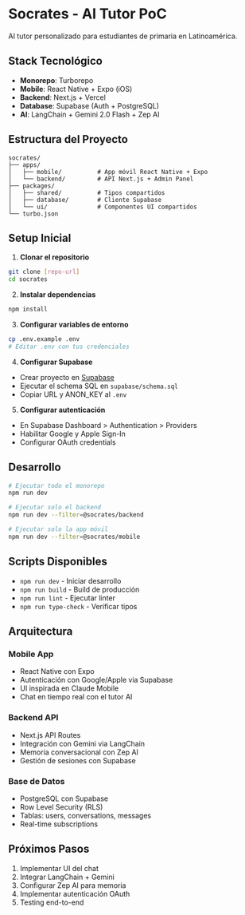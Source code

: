 # Socrates - AI Tutor PoC

AI tutor personalizado para estudiantes de primaria en Latinoamérica.

## Stack Tecnológico

- **Monorepo**: Turborepo
- **Mobile**: React Native + Expo (iOS)
- **Backend**: Next.js + Vercel
- **Database**: Supabase (Auth + PostgreSQL)
- **AI**: LangChain + Gemini 2.0 Flash + Zep AI

## Estructura del Proyecto

```
socrates/
├── apps/
│   ├── mobile/          # App móvil React Native + Expo
│   └── backend/         # API Next.js + Admin Panel
├── packages/
│   ├── shared/          # Tipos compartidos
│   ├── database/        # Cliente Supabase
│   └── ui/              # Componentes UI compartidos
└── turbo.json
```

## Setup Inicial

1. **Clonar el repositorio**
```bash
git clone [repo-url]
cd socrates
```

2. **Instalar dependencias**
```bash
npm install
```

3. **Configurar variables de entorno**
```bash
cp .env.example .env
# Editar .env con tus credenciales
```

4. **Configurar Supabase**
- Crear proyecto en [Supabase](https://supabase.com)
- Ejecutar el schema SQL en `supabase/schema.sql`
- Copiar URL y ANON_KEY al `.env`

5. **Configurar autenticación**
- En Supabase Dashboard > Authentication > Providers
- Habilitar Google y Apple Sign-In
- Configurar OAuth credentials

## Desarrollo

```bash
# Ejecutar todo el monorepo
npm run dev

# Ejecutar solo el backend
npm run dev --filter=@socrates/backend

# Ejecutar solo la app móvil
npm run dev --filter=@socrates/mobile
```

## Scripts Disponibles

- `npm run dev` - Iniciar desarrollo
- `npm run build` - Build de producción
- `npm run lint` - Ejecutar linter
- `npm run type-check` - Verificar tipos

## Arquitectura

### Mobile App
- React Native con Expo
- Autenticación con Google/Apple via Supabase
- UI inspirada en Claude Mobile
- Chat en tiempo real con el tutor AI

### Backend API
- Next.js API Routes
- Integración con Gemini via LangChain
- Memoria conversacional con Zep AI
- Gestión de sesiones con Supabase

### Base de Datos
- PostgreSQL con Supabase
- Row Level Security (RLS)
- Tablas: users, conversations, messages
- Real-time subscriptions

## Próximos Pasos

1. Implementar UI del chat
2. Integrar LangChain + Gemini
3. Configurar Zep AI para memoria
4. Implementar autenticación OAuth
5. Testing end-to-end